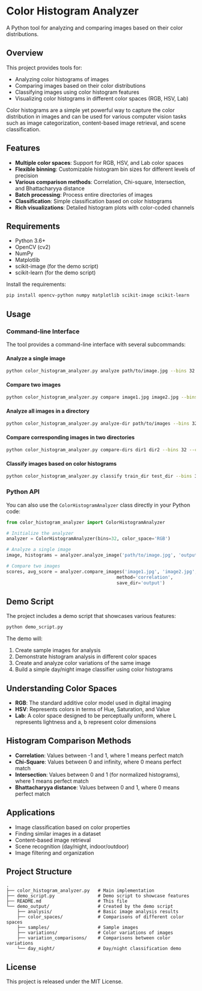 # Color Histogram Analyzer

A Python tool for analyzing and comparing images based on their color distributions.

## Overview

This project provides tools for:

- Analyzing color histograms of images
- Comparing images based on their color distributions
- Classifying images using color histogram features
- Visualizing color histograms in different color spaces (RGB, HSV, Lab)

Color histograms are a simple yet powerful way to capture the color distribution in images and can be used for various computer vision tasks such as image categorization, content-based image retrieval, and scene classification.

## Features

- **Multiple color spaces**: Support for RGB, HSV, and Lab color spaces
- **Flexible binning**: Customizable histogram bin sizes for different levels of precision
- **Various comparison methods**: Correlation, Chi-square, Intersection, and Bhattacharyya distance
- **Batch processing**: Process entire directories of images
- **Classification**: Simple classification based on color histograms
- **Rich visualizations**: Detailed histogram plots with color-coded channels

## Requirements

- Python 3.6+
- OpenCV (cv2)
- NumPy
- Matplotlib
- scikit-image (for the demo script)
- scikit-learn (for the demo script)

Install the requirements:

```bash
pip install opencv-python numpy matplotlib scikit-image scikit-learn
```

## Usage

### Command-line Interface

The tool provides a command-line interface with several subcommands:

#### Analyze a single image

```bash
python color_histogram_analyzer.py analyze path/to/image.jpg --bins 32 --color-space RGB --save-dir output
```

#### Compare two images

```bash
python color_histogram_analyzer.py compare image1.jpg image2.jpg --bins 32 --color-space HSV --method correlation --save-dir output
```

#### Analyze all images in a directory

```bash
python color_histogram_analyzer.py analyze-dir path/to/images --bins 32 --color-space RGB --save-dir output
```

#### Compare corresponding images in two directories

```bash
python color_histogram_analyzer.py compare-dirs dir1 dir2 --bins 32 --color-space RGB --method correlation --save-dir output
```

#### Classify images based on color histograms

```bash
python color_histogram_analyzer.py classify train_dir test_dir --bins 32 --color-space HSV --method correlation
```

### Python API

You can also use the `ColorHistogramAnalyzer` class directly in your Python code:

```python
from color_histogram_analyzer import ColorHistogramAnalyzer

# Initialize the analyzer
analyzer = ColorHistogramAnalyzer(bins=32, color_space='RGB')

# Analyze a single image
image, histograms = analyzer.analyze_image('path/to/image.jpg', 'output')

# Compare two images
scores, avg_score = analyzer.compare_images('image1.jpg', 'image2.jpg', 
                                         method='correlation', 
                                         save_dir='output')
```

## Demo Script

The project includes a demo script that showcases various features:

```bash
python demo_script.py
```

The demo will:

1. Create sample images for analysis
2. Demonstrate histogram analysis in different color spaces
3. Create and analyze color variations of the same image
4. Build a simple day/night image classifier using color histograms

## Understanding Color Spaces

- **RGB**: The standard additive color model used in digital imaging
- **HSV**: Represents colors in terms of Hue, Saturation, and Value
- **Lab**: A color space designed to be perceptually uniform, where L represents lightness and a, b represent color dimensions

## Histogram Comparison Methods

- **Correlation**: Values between -1 and 1, where 1 means perfect match
- **Chi-Square**: Values between 0 and infinity, where 0 means perfect match
- **Intersection**: Values between 0 and 1 (for normalized histograms), where 1 means perfect match
- **Bhattacharyya distance**: Values between 0 and 1, where 0 means perfect match

## Applications

- Image classification based on color properties
- Finding similar images in a dataset
- Content-based image retrieval
- Scene recognition (day/night, indoor/outdoor)
- Image filtering and organization

## Project Structure

```
.
├── color_histogram_analyzer.py   # Main implementation
├── demo_script.py                # Demo script to showcase features
├── README.md                     # This file
└── demo_output/                  # Created by the demo script
    ├── analysis/                 # Basic image analysis results
    ├── color_spaces/             # Comparisons of different color spaces
    ├── samples/                  # Sample images
    ├── variations/               # Color variations of images
    ├── variation_comparisons/    # Comparisons between color variations
    └── day_night/                # Day/night classification demo
```

## License

This project is released under the MIT License.